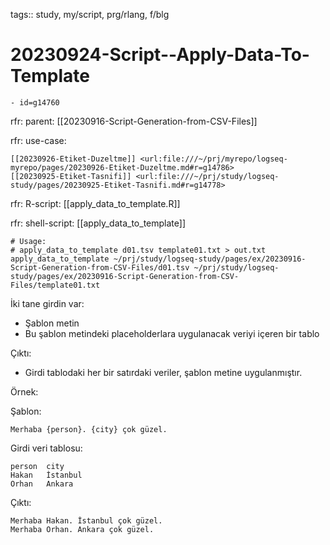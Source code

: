 tags:: study, my/script, prg/rlang, f/blg

# 20230924-Script--Apply-Data-To-Template 
	- id=g14760

rfr: parent: [[20230916-Script-Generation-from-CSV-Files]]

rfr: use-case: 

	[[20230926-Etiket-Duzeltme]] <url:file:///~/prj/myrepo/logseq-myrepo/pages/20230926-Etiket-Duzeltme.md#r=g14786>
	[[20230925-Etiket-Tasnifi]] <url:file:///~/prj/study/logseq-study/pages/20230925-Etiket-Tasnifi.md#r=g14778>

rfr: R-script: [[apply_data_to_template.R]]

rfr: shell-script: [[apply_data_to_template]]

```
# Usage:
# apply_data_to_template d01.tsv template01.txt > out.txt
apply_data_to_template ~/prj/study/logseq-study/pages/ex/20230916-Script-Generation-from-CSV-Files/d01.tsv ~/prj/study/logseq-study/pages/ex/20230916-Script-Generation-from-CSV-Files/template01.txt
```

İki tane girdin var:

- Şablon metin
- Bu şablon metindeki placeholderlara uygulanacak veriyi içeren bir tablo

Çıktı:

- Girdi tablodaki her bir satırdaki veriler, şablon metine uygulanmıştır. 

Örnek:

Şablon:

```
Merhaba {person}. {city} çok güzel.
```

Girdi veri tablosu:

```
person	city
Hakan	İstanbul
Orhan	Ankara
```

Çıktı:

```
Merhaba Hakan. İstanbul çok güzel.
Merhaba Orhan. Ankara çok güzel.
```

